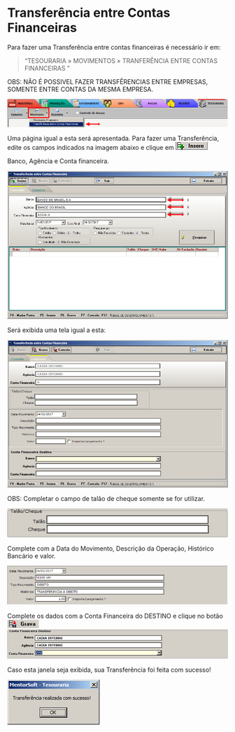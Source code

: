 # Transferência entre Contas Financeiras

Para fazer uma Transferência entre contas financeiras é necessário ir em: 
> “TESOURARIA » MOVIMENTOS » TRANFERÊNCIA ENTRE CONTAS FINANCEIRAS ” 

OBS: NÃO É POSSIVEL FAZER TRANSFÊRENCIAS ENTRE EMPRESAS, SOMENTE ENTRE CONTAS DA MESMA EMPRESA.

![1](/img/transferencia-entre-contas-financeiras/1.png)

Uma página igual a esta será apresentada. Para fazer uma Transferência, edite os campos indicados na imagem abaixo e clique em ![2](/img/transferencia-entre-contas-financeiras/2.png)

Banco, Agência e Conta financeira.

![3](/img/transferencia-entre-contas-financeiras/3.png)

Será exibida uma tela igual a esta:

![4](/img/transferencia-entre-contas-financeiras/4.png)

OBS: Completar o campo de talão de cheque somente se for utilizar.

![5](/img/transferencia-entre-contas-financeiras/5.png)

Complete com a Data do Movimento, Descrição da Operação, Histórico Bancário e valor.

![6](/img/transferencia-entre-contas-financeiras/6.png)

Complete os dados com a Conta Financeira do DESTINO e clique no botão ![7](/img/transferencia-entre-contas-financeiras/7.png)
![8](/img/transferencia-entre-contas-financeiras/8.png)

Caso esta janela seja exibida, sua Transferência foi feita com sucesso!

![9](/img/transferencia-entre-contas-financeiras/9.png)
